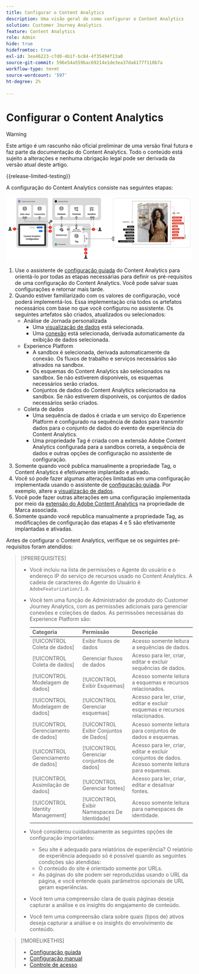 ```yaml
---
title: Configurar o Content Analytics
description: Uma visão geral de como configurar o Content Analytics
solution: Customer Journey Analytics
feature: Content Analytics
role: Admin
hide: true
hidefromtoc: true
exl-id: 3ea46223-c7d0-4b1f-bc84-4f35494f13a0
source-git-commit: 596e54a559bac69214e1de3ea37da6177f110b7a
workflow-type: tm+mt
source-wordcount: '597'
ht-degree: 2%

---
```


# Configurar o Content Analytics

>[!WARNING]
>
>Este artigo é um rascunho não oficial preliminar de uma versão final futura e faz parte da documentação do Content Analytics. Todo o conteúdo está sujeito a alterações e nenhuma obrigação legal pode ser derivada da versão atual deste artigo.
>

{{release-limited-testing}}

A configuração do Content Analytics consiste nas seguintes etapas:

![Configuração do Content Analytics](../assets/aca-configuration.svg)

1. Use o assistente de [configuração guiada](guided.md) do Content Analytics para orientá-lo por todas as etapas necessárias para definir os pré-requisitos de uma configuração do Content Analytics. Você pode salvar suas configurações e retornar mais tarde.
1. Quando estiver familiarizado com os valores de configuração, você poderá implementá-los. Essa implementação cria todos os artefatos necessários com base no que você configurou no assistente. Os seguintes artefatos são criados, atualizados ou selecionados:
   * Análise de Jornada personalizada
      * Uma [visualização de dados](/help/data-views/data-views.md) está selecionada.
      * Uma [conexão](/help/connections/overview.md) está selecionada, derivada automaticamente da exibição de dados selecionada.
   * Experience Platform
      * A sandbox é selecionada, derivada automaticamente da conexão. Os fluxos de trabalho e serviços necessários são ativados na sandbox.
      * Os esquemas do Content Analytics são selecionados na sandbox. Se não estiverem disponíveis, os esquemas necessários serão criados.
      * Conjuntos de dados do Content Analytics selecionados na sandbox. Se não estiverem disponíveis, os conjuntos de dados necessários serão criados.
   * Coleta de dados
      * Uma sequência de dados é criada e um serviço do Experience Platform é configurado na sequência de dados para transmitir dados para o conjunto de dados do evento de experiência do Content Analytics.
      * Uma propriedade Tag é criada com a extensão Adobe Content Analytics configurada para a sandbox correta, a sequência de dados e outras opções de configuração no assistente de configuração.
1. Somente quando você publica manualmente a propriedade Tag, o Content Analytics é efetivamente implantado e ativado.
1. Você só pode fazer algumas alterações limitadas em uma configuração implementada usando o assistente de [configuração guiada](guided.md). Por exemplo, altere a [visualização de dados](/help/data-views/data-views.md).
1. Você pode fazer outras alterações em uma configuração implementada por meio da [extensão do Adobe Content Analytics](https://experienceleague.adobe.com/en/docs/experience-platform/tags/extensions/client/content-analytics/overview) na propriedade de Marca associada.
1. Somente quando você republica manualmente a propriedade Tag, as modificações de configuração das etapas 4 e 5 são efetivamente implantadas e ativadas.


Antes de configurar o Content Analytics, verifique se os seguintes pré-requisitos foram atendidos:


>[!PREREQUISITES]
>
>* Você incluiu na lista de permissões o Agente do usuário e o endereço IP do serviço de recursos usado no Content Analytics. A cadeia de caracteres do Agente do Usuário é `AdobeFeaturization/1.0`.
>* Você tem uma função de Administrador de produto do Customer Journey Analytics, com as permissões adicionais para gerenciar conexões e coleções de dados. As permissões necessárias do Experience Platform são:
>  
>   | Categoria | Permissão | Descrição |
>   |---|---|---|
>   | [!UICONTROL Coleta de dados] | Exibir fluxos de dados | Acesso somente leitura a sequências de dados. |
>   | [!UICONTROL Coleta de dados] | Gerenciar fluxos de dados | Acesso para ler, criar, editar e excluir sequências de dados. |
>   | [!UICONTROL Modelagem de dados] | [!UICONTROL Exibir Esquemas] | Acesso somente leitura a esquemas e recursos relacionados. |
>   | [!UICONTROL Modelagem de dados] | [!UICONTROL Gerenciar esquemas] | Acesso para ler, criar, editar e excluir esquemas e recursos relacionados. |
>   | [!UICONTROL Gerenciamento de dados] | [!UICONTROL Exibir Conjuntos de Dados] | Acesso somente leitura para conjuntos de dados e esquemas. |
>   | [!UICONTROL Gerenciamento de dados] | [!UICONTROL Gerenciar conjuntos de dados] | Acesso para ler, criar, editar e excluir conjuntos de dados. Acesso somente leitura para esquemas. |
>   | [!UICONTROL Assimilação de dados] | [!UICONTROL Gerenciar fontes] | Acesso para ler, criar, editar e desativar fontes. |
>   | [!UICONTROL Identity Management] | [!UICONTROL Exibir Namespaces De Identidade] | Acesso somente leitura para namespaces de identidade. |
>
>* Você considerou cuidadosamente as seguintes opções de configuração importantes:
>
>   * Seu site é adequado para relatórios de experiência? O relatório de experiência adequado só é possível quando as seguintes condições são atendidas:
>   * O conteúdo do site é orientado somente por URLs.
>   * As páginas do site podem ser reproduzidas usando o URL da página, e você entende quais parâmetros opcionais de URL geram experiências.
>* Você tem uma compreensão clara de quais páginas deseja capturar a análise e os insights do engajamento de conteúdo.
>* Você tem uma compreensão clara sobre quais (tipos de) ativos deseja capturar a análise e os insights do envolvimento de conteúdo.
>


>[!MORELIKETHIS]
>
>* [Configuração guiada](guided.md)
>* [Configuração manual](manual.md)
>* [Controle de acesso](/help/technotes/access-control.md)
>


